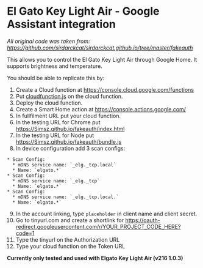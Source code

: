 # El Gato Key Light Air - Google Assistant integration
*All original code was taken from: https://github.com/sirdarckcat/sirdarckcat.github.io/tree/master/fakeauth*

This allows you to control the El Gato Key Light Air through Google Home. It supports brightness and temperature.

You should be able to replicate this by:
  1. Create a Cloud function at https://console.cloud.google.com/functions
  2. Put [cloudfunction.js](cloudfunction.js) on the cloud function.
  3. Deploy the cloud function.
  4. Create a Smart Home action at https://console.actions.google.com/
  5. In fullfilment URL put your cloud function.
  6. In the testing URL for Chrome put https://Simsz.github.io/fakeauth/index.html
  7. In the testing URL for Node put https://Simsz.github.io/fakeauth/bundle.js
  8. In device configuration add 3 scan configs:

    * Scan Config:
      * mDNS service name: `_elg._tcp.local`
      * Name: `elgato.*`
    * Scan Config:
      * mDNS service name: `_elg._tcp`
      * Name: `elgato.*`
    * Scan Config:
      * mDNS service name: `_elg._tcp.local.`
      * Name: `elgato.*`

  9. In the account linking, type `placeholder` in client name and client secret.
  10. Go to tinyurl.com and create a shortlink for https://oauth-redirect.googleusercontent.com/r/YOUR_PROJECT_CODE_HERE?code=1
  11. Type the tinyurl on the Authorization URL
  12. Type your cloud function on the Token URL


**Currently only tested and used with Elgato Key Light Air (v216 1.0.3)**
